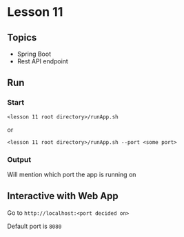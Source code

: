 # Lesson 11

## Topics

- Spring Boot
- Rest API endpoint

## Run

### Start

```
<lesson 11 root directory>/runApp.sh
```

or

```
<lesson 11 root directory>/runApp.sh --port <some port>
```

### Output
Will mention which port the app is running on 


## Interactive with Web App

Go to `http://localhost:<port decided on>`

Default port is `8080`
